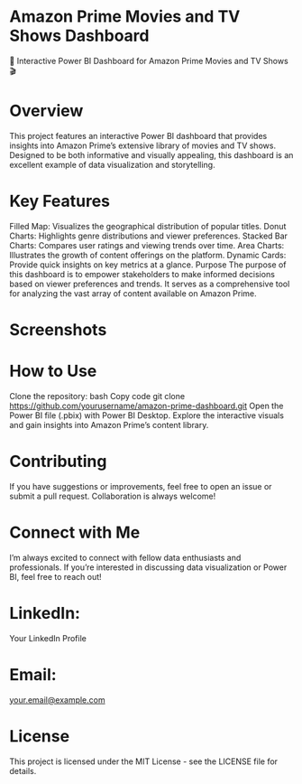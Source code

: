 # Amazon Prime Movies and TV Shows Dashboard
🚀 Interactive Power BI Dashboard for Amazon Prime Movies and TV Shows 🎬

# Overview
This project features an interactive Power BI dashboard that provides insights into Amazon Prime’s extensive library of movies and TV shows. Designed to be both informative and visually appealing, this dashboard is an excellent example of data visualization and storytelling.

# Key Features
Filled Map: Visualizes the geographical distribution of popular titles.
Donut Charts: Highlights genre distributions and viewer preferences.
Stacked Bar Charts: Compares user ratings and viewing trends over time.
Area Charts: Illustrates the growth of content offerings on the platform.
Dynamic Cards: Provide quick insights on key metrics at a glance.
Purpose
The purpose of this dashboard is to empower stakeholders to make informed decisions based on viewer preferences and trends. It serves as a comprehensive tool for analyzing the vast array of content available on Amazon Prime.

# Screenshots



# How to Use
Clone the repository:
bash
Copy code
git clone https://github.com/yourusername/amazon-prime-dashboard.git
Open the Power BI file (.pbix) with Power BI Desktop.
Explore the interactive visuals and gain insights into Amazon Prime’s content library.

# Contributing
If you have suggestions or improvements, feel free to open an issue or submit a pull request. Collaboration is always welcome!

# Connect with Me
I’m always excited to connect with fellow data enthusiasts and professionals. If you’re interested in discussing data visualization or Power BI, feel free to reach out!

# LinkedIn: 
Your LinkedIn Profile
# Email:
your.email@example.com
# License
This project is licensed under the MIT License - see the LICENSE file for details.


